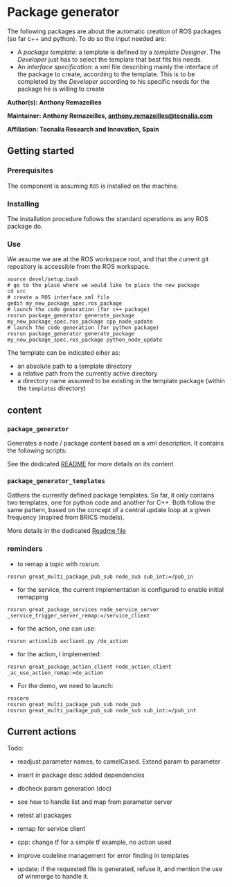 # Package generator

The following packages are about the automatic creation of ROS packages (so far c++ and python).
To do so the input needed are:

* A _package template_: a template is defined by a _template Designer_.
  The _Developer_ just has to select the template that best fits his needs.
* An _interface specification_: a xml file describing mainly the interface of the package to create, according to the template.
  This is to be completed by the _Developer_ according to his specific needs for the package he is willing to create

**Author(s): Anthony Remazeilles**

**Maintainer: Anthony Remazeilles, anthony.remazeilles@tecnalia.com**

**Affiliation: Tecnalia Research and Innovation, Spain**

## Getting started
### Prerequisites
The component is assuming `ROS` is installed on the machine.

### Installing
The installation procedure follows the standard operations as any ROS package do.

### Use

We assume we are at the ROS workspace root, and that the current git repository is accessible from the ROS workspace.
```
source devel/setup.bash
# go to the place where we would like to place the new package
cd src
# create a ROS interface xml file
gedit my_new_package_spec.ros_package
# launch the code generation (for c++ package)
rosrun package_generator generate_package my_new_package_spec.ros_package cpp_node_update
# launch the code generation (for python package)
rosrun package_generator generate_package my_new_package_spec.ros_package python_node_update
```

The template can be indicated eiher as:
* an absolute path to a template directory
* a relative path from the currently active directory
* a directory name assumed to be existing in the template package (within the `templates` directory)

## content

### `package_generator`

Generates a node / package content based on a xml description.
It contains the following scripts:

See the dedicated [README](package_generator/README.md) for more details on its content.

### `package_generator_templates`

Gathers the currently defined package templates.
So far, it only contains two templates, one for python code and another for C++.
Both follow the same pattern, based on the concept of a central update loop at a given frequency (inspired from BRICS models).

More details in the dedicated [Readme file](package_generator_templates/README.md)


### reminders
* to remap a topic with rosrun:
```
rosrun great_multi_package_pub_sub node_sub sub_int:=/pub_in
```

* for the service, the current implementation is configured to enable initial remapping
```
rosrun great_package_services node_service_server _service_trigger_server_remap:=/service_client
```
* for the action, one can use:
```
rosrun actionlib axclient.py /do_action
```
* for the action, I implemented:
```
rosrun great_package_action_client node_action_client _ac_use_action_remap:=do_action
```

* For the demo, we need to launch:
```
roscore
rosrun great_multi_package_pub_sub node_pub
rosrun great_multi_package_pub_sub node_sub sub_int:=/pub_int
```

## Current actions

Todo:
* readjust parameter names, to camelCased. Extend param to parameter
* insert in package desc added dependencies
* dbcheck param generation (doc)
* see how to handle list and map from parameter server
* retest all packages
* remap for service client
* cpp: change tf for a simple tf example, no action used
* improve codeline management for error finding in templates

* update: if the requested file is generated, refuse it, and mention the use of winmerge to handle it.


